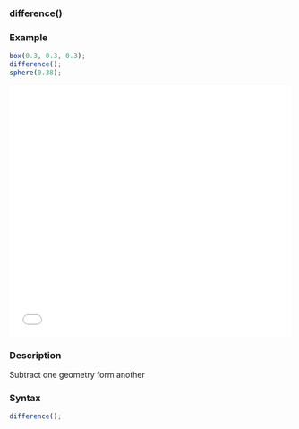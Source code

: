 ### difference()

### Example
```js
box(0.3, 0.3, 0.3);
difference();
sphere(0.38);
```

<iframe width="100%" height="450px" src="/sculpture/-Lgz3y3Ik5hh3wOhQh8C?example=true&embed=true" frameborder="0"></iframe>

### Description
Subtract one geometry form another

### Syntax
```js
difference();
```